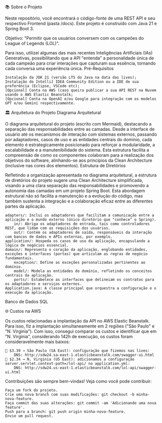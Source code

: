📚 Sobre o Projeto

Neste repositório, você encontrará o código-fonte de uma REST API e seu respectivo Frontend (pasta /docs). Este projeto é construído com Java 21 e Spring Boot 3.

Objetivo: "Permitir que os usuários conversem com os campeões do League of Legends (LOL)".

Para isso, utilizei algumas das mais recentes Inteligências Artificiais (IAs) Generativas, possibilitando que a API "entenda" a personalidade única de cada campeão para criar interações que capturam sua essência, tornando cada conversa uma experiência única.
Pré-Requisitos

    Instalação da JDK 21 (versão LTS do Java na data das lives);
    Instalação do IntelliJ IDEA Community Edition ou a IDE de sua preferência (Eclipse, VSCode etc);
    [Opcional] Conta na AWS (caso queira publicar a sua API REST na Nuvem usando o AWS Elastic Beanstalk;
    [Opcional] Conta na OpenAI e/ou Google para integração com os modelos GPT e/ou Gemini respectivamente.

🏛️ Arquitetura do Projeto
Diagrama Arquitetural

O diagrama arquitetural do projeto (escrito com Mermaid), destacando a separação das responsabilidades entre as camadas. Desde a interface de usuário até os mecanismos de interação com sistemas externos, passando por adaptadores, casos de uso e as entidades centrais do domínio, cada elemento é estrategicamente posicionado para reforçar a modularidade, a escalabilidade e a manutenibilidade do sistema. Esta estrutura facilita a compreensão de como os componentes colaboram para a realização dos objetivos do software, alinhando-se aos princípios da Clean Architecture (inclusive nas cores dos elementos).
Estrutura de Diretórios

Refletindo a organização apresentada no diagrama arquitetural, a estrutura de diretórios do projeto sugere uma Clean Architecture simplificada, visando a uma clara separação das responsabilidades e promovendo a autonomia das camadas em um projeto Spring Boot. Esta abordagem estrutural não só facilita a manutenção e a evolução do código, mas também sustenta a integração e a colaboração eficaz entre as diferentes partes da aplicação.

    adapters/: Inclui os adaptadores que facilitam a comunicação entre a aplicação e o mundo externo (único diretório que "conhece" o Spring).
        in/: Abriga os adaptadores de entrada, tais como controladores REST, que lidam com as requisições dos usuários.
        out/: Contém os adaptadores de saída, responsáveis da interação com bancos de dados e APIs externas, por exemplo.
    application/: Hospeda os casos de uso da aplicação, encapsulando a lógica de negócios essencial.
    domain/: Representa o coração da aplicação, englobando entidades, exceções e interfaces (portas) que articulam as regras de negócio fundamentais.
        exception/: Define as exceções personalizadas pertinentes ao domínio.
        model/: Modela as entidades do domínio, refletindo os conceitos centrais da aplicação.
        ports/: Estabelece as interfaces que delineiam os contratos para os adaptadores e serviços externos.
    Application.java: A classe principal que orquestra a configuração e o execução da aplicação.

Banco de Dados SQL

🌐 Custos na AWS

Os custos relacionadas a implantação da API no AWS Elastic Beanstalk. Para isso, fiz a implantação simultaneamente em 2 regiões ("São Paulo" e "N. Virginia"). Com isso, consegui comparar os custos e identificar que em "N. Virginia", considerando 142h de execução, os custos foram consideravelmente mais baixos:

    💸 $3.39 → São Paulo (SA East): configuração que fizemos nas lives:
        DNS: http://sdw24.sa-east-1.elasticbeanstalk.com/swagger-ui.html
    💸 $2.34 → N. Virginia (US East): adicionamos a configuração server.servlet.context-path=/lol-api/ no application.yml:
        DNS: http://sdw24.us-east-1.elasticbeanstalk.com/lol-api/swagger-ui.html


Contribuições são sempre bem-vindas! Veja como você pode contribuir:

    Faça um fork do projeto.
    Crie uma nova branch com suas modificações: git checkout -b minha-nova-feature.
    Faça commit das suas alterações: git commit -am 'Adicionando uma nova feature'.
    Push para a branch: git push origin minha-nova-feature.
    Envie um pull request.
